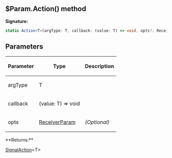 
## $Param.Action() method

**Signature:**

```typescript
static Action<T>(argType: T, callback: (value: T) => void, opts?: ReceiverParam): SignalAction<T>;
```

## Parameters

<table><thead><tr><th>

Parameter


</th><th>

Type


</th><th>

Description


</th></tr></thead>
<tbody><tr><td>

argType


</td><td>

T


</td><td>


</td></tr>
<tr><td>

callback


</td><td>

(value: T) =&gt; void


</td><td>


</td></tr>
<tr><td>

opts


</td><td>

[ReceiverParam](/reference/receiverparam.md)


</td><td>

_(Optional)_


</td></tr>
</tbody></table>
**Returns:**

[SignalAction](/reference/signalaction.md)<!-- -->&lt;T&gt;

